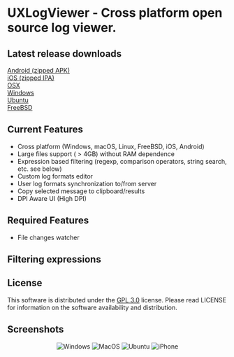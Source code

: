 
# UXLogViewer - Cross platform open source log viewer.

## Latest release downloads
<p>
	<a href="https://github.com/os-v/UXLogViewer/files/5751753/UXLogViewer-1.0.1-Android.zip">Android (zipped APK)</a><br>
	<a href="https://github.com/os-v/UXLogViewer/files/5751495/UXLogViewer-1.0.1-iOS.zip">iOS (zipped IPA)</a><br>
	<a href="https://github.com/os-v/UXLogViewer/files/5759836/UXLogViewer-1.0.1-MacOS.zip">OSX</a><br>
	<a href="https://github.com/os-v/UXLogViewer/files/5751307/UXLogViewer-1.0.1-Windows.zip">Windows</a><br>
	<a href="https://github.com/os-v/UXLogViewer/files/5751853/UXLogViewer-1.0.1-Ubuntu.zip">Ubuntu</a><br>
	<a href="https://github.com/os-v/UXLogViewer/files/5751292/UXLogViewer-1.0.1-FreeBSD.zip">FreeBSD</a><br>
</p>


## Current Features
- Cross platform (Windows, macOS, Linux, FreeBSD, iOS, Android)
- Large files support ( > 4GB) without RAM dependence
- Expression based filtering (regexp, comparison operators, string search, etc. see below)
- Custom log formats editor
- User log formats synchronization to/from server
- Copy selected message to clipboard/results
- DPI Aware UI (High DPI)

## Required Features
- File changes watcher

## Filtering expressions

## License
This software is distributed under the [GPL 3.0](https://github.com/os-v/UXLogViewer/blob/master/LICENSE) license. Please read LICENSE for information on the software availability and distribution.

## Screenshots
<p align="center">
	<img alt="Windows" src="https://user-images.githubusercontent.com/73893487/103376282-d334a480-4b0e-11eb-911f-f72e6d1535af.png"/>
	<img alt="MacOS" src="https://user-images.githubusercontent.com/73893487/103451836-7ea24c80-4cfb-11eb-9567-5bc59cb808e0.png"/>
	<img alt="Ubuntu" src="https://user-images.githubusercontent.com/73893487/103376284-d465d180-4b0e-11eb-906e-aefe25585e48.png"/>
	<img alt="iPhone" src="https://user-images.githubusercontent.com/73893487/103376525-72f23280-4b0f-11eb-9754-d0ff84635594.png"/>
</p>



